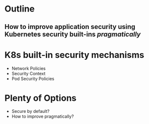 # Outline

## How to improve application security using Kubernetes security built-ins *pragmatically*



# K8s built-in security mechanisms

* Network Policies
* Security Context
* Pod Security Policies



# Plenty of Options

* Secure by default?
* How to improve pragmatically?
